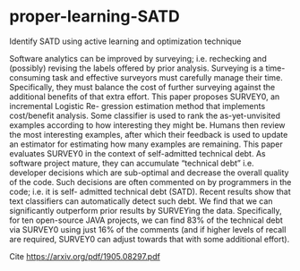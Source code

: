 # proper-learning-SATD
Identify SATD using active learning and optimization technique


Software analytics can be improved by surveying; i.e. rechecking and (possibly) revising the labels offered by prior analysis. Surveying is a time-consuming task and effective surveyors must carefully manage their time. Specifically, they must balance the cost of further surveying against the additional benefits of that extra effort.
This paper proposes SURVEY0, an incremental Logistic Re- gression estimation method that implements cost/benefit analysis. Some classifier is used to rank the as-yet-unvisited examples according to how interesting they might be. Humans then review the most interesting examples, after which their feedback is used to update an estimator for estimating how many examples are remaining.
This paper evaluates SURVEY0 in the context of self-admitted technical debt. As software project mature, they can accumulate “technical debt” i.e. developer decisions which are sub-optimal and decrease the overall quality of the code. Such decisions are often commented on by programmers in the code; i.e. it is self- admitted technical debt (SATD). Recent results show that text classifiers can automatically detect such debt. We find that we can significantly outperform prior results by SURVEYing the data. Specifically, for ten open-source JAVA projects, we can find 83% of the technical debt via SURVEY0 using just 16% of the comments (and if higher levels of recall are required, SURVEY0 can adjust towards that with some additional effort).

Cite https://arxiv.org/pdf/1905.08297.pdf
